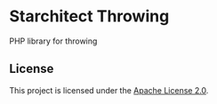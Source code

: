 # Starchitect Throwing

PHP library for throwing

## License

This project is licensed under the [Apache License 2.0](LICENSE).
